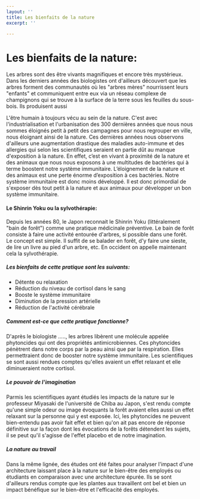 ```yaml
---
layout: ''
title: Les bienfaits de la nature
excerpt: ''

---
```

# **Les bienfaits de la nature:**  

Les arbres sont des être vivants magnifiques et encore très mystérieux. Dans les derniers années des biologistes ont d'ailleurs découvert que les arbres forment des communautés où les "arbres mères" nourrissent leurs "enfants" et communiquent entre eux via un réseau complexe de champignons qui se trouve à la surface de la terre sous les feuilles du sous-bois. Ils produisent aussi 

L'être humain à toujours vécu au sein de la nature. C'est avec l'industrialisation et l'urbanisation des 300 dernières années que nous nous sommes éloignés petit à petit des campagnes pour nous regrouper en ville, nous éloignant ainsi de la nature. Ces dernières années nous observons d'ailleurs une augmentation drastique des maladies auto-immune et des allergies qui selon les scientifiques seraient en partie dût au manque d'exposition à la nature. En effet, c’est en vivant à proximité de la nature et des animaux que nous nous exposons à une multitudes de bactéries qui à terme boostent notre système immunitaire. L’éloignement de la nature et des animaux est une perte énorme d’exposition à ces bactéries. Notre système immunitaire est donc moins développé. Il est donc primordial de s'exposer dès tout petit à la nature et aux animaux pour développer un bon système immunitaire. 

#### **Le Shinrin Yoku ou la sylvothérapie**: 

Depuis les années 80, le Japon reconnait le Shinrin Yoku (littéralement "bain de forêt") comme une pratique médicinale préventive. Le bain de forêt consiste à faire une activité entourée d'arbres, si possible dans une forêt. Le concept est simple. Il suffit de se balader en forêt, d'y faire une sieste, de lire un livre au pied d'un arbre, etc. En occident on appelle maintenant cela la sylvothérapie. 

##### Les bienfaits de cette pratique sont les suivants: 

* Détente ou relaxation 
* Réduction du niveau de cortisol dans le sang
* Booste le système immunitaire
* Diminution de la pression artérielle
* Réduction de l'activité cérébrale 

##### Comment est-ce que cette pratique fonctionne? 

D'après le biologiste ....., les arbres libèrent une molécule appelée phytoncides qui ont des propriétés antimicrobiennes. Ces phytoncides pénètrent dans notre corps par la peau ainsi que par la respiration. Elles permettraient donc de booster notre système immunitaire. Les scientifiques se sont aussi rendues comptes qu'elles avaient un effet relaxant et elle diminueraient notre cortisol. 

##### Le pouvoir de l'imagination 

Parmis les scientifiques ayant étudiés les impacts de la nature sur le professeur Miyasaki de l'université de Chiba au Japon, s'est rendu compte qu'une simple odeur ou image évoquants la forêt avaient elles aussi un effet relaxant sur la personne qui y est exposée. Ici, les phytoncides ne peuvent bien-entendu pas avoir fait effet et bien qu'on ait pas encore de réponse définitive sur la façon dont les évocations de la forêts détendent les sujets, il se peut qu'il s'agisse de l'effet placebo et de notre imagination. 

##### La nature au travail

Dans la même lignée, des études ont été faites pour analyser l'impact d'une architecture laissant place à la nature sur le bien-être des employés ou étudiants en comparaison avec une architecture épurée. Ils se sont d'ailleurs rendus compte que les plantes aux travaillent ont bel et bien un impact bénéfique sur le bien-être et l'efficacité des employés. 